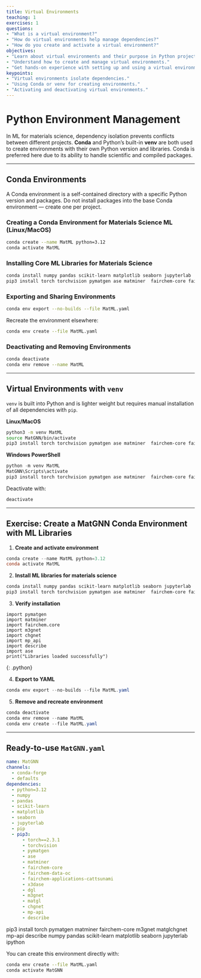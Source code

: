 ```yaml
---
title: Virtual Environments
teaching: 1
exercises: 1
questions:
- "What is a virtual environment?"
- "How do virtual environments help manage dependencies?"
- "How do you create and activate a virtual environment?"
objectives:
- "Learn about virtual environments and their purpose in Python projects."
- "Understand how to create and manage virtual environments."
- "Get hands-on experience with setting up and using a virtual environment."
keypoints:
- "Virtual environments isolate dependencies."
- "Using Conda or venv for creating environments."
- "Activating and deactivating virtual environments."
---
```


# Python Environment Management

In ML for materials science, dependency isolation prevents conflicts between different projects.
**Conda** and Python’s built-in **venv** are both used to create environments with their own Python version and libraries. Conda is preferred here due to its ability to handle scientific and compiled packages.

---

## Conda Environments

A Conda environment is a self-contained directory with a specific Python version and packages.
Do not install packages into the base Conda environment — create one per project.

### Creating a Conda Environment for Materials Science ML (Linux/MacOS)

```bash
conda create --name MatML python=3.12
conda activate MatML
```

### Installing Core ML Libraries for Materials Science

```bash
conda install numpy pandas scikit-learn matplotlib seaborn jupyterlab
pip3 install torch torchvision pymatgen ase matminer  fairchem-core fairchem-data-oc fairchem-applications-cattsunami x3dase  m3gnet matgl chgnet mp-api 
```

### Exporting and Sharing Environments

```bash
conda env export --no-builds --file MatML.yaml
```

Recreate the environment elsewhere:

```bash
conda env create --file MatML.yaml
```

### Deactivating and Removing Environments

```bash
conda deactivate
conda env remove --name MatML
```

---

## Virtual Environments with `venv`

`venv` is built into Python and is lighter weight but requires manual installation of all dependencies with `pip`.

**Linux/MacOS**

```bash
python3 -m venv MatML
source MatGNN/bin/activate
pip3 install torch torchvision pymatgen ase matminer  fairchem-core fairchem-data-oc fairchem-applications-cattsunami x3dase  m3gnet matgl chgnet mp-api describe numpy pandas scikit-learn matplotlib seaborn jupyterlab ipython
```

**Windows PowerShell**

```powershell
python -m venv MatML
MatGNN\Scripts\activate
pip3 install torch torchvision pymatgen ase matminer  fairchem-core fairchem-data-oc fairchem-applications-cattsunami x3dase  m3gnet matgl chgnet mp-api describe numpy pandas scikit-learn matplotlib seaborn jupyterlab ipython
```

Deactivate with:

```bash
deactivate
```

---

## Exercise: Create a MatGNN Conda Environment with ML Libraries

1. **Create and activate environment**

```powershell
conda create --name MatML python=3.12
conda activate MatML
```

2. **Install ML libraries for materials science**

```powershell
conda install numpy pandas scikit-learn matplotlib seaborn jupyterlab
pip3 install torch torchvision pymatgen ase matminer  fairchem-core fairchem-data-oc fairchem-applications-cattsunami x3dase  m3gnet matgl chgnet mp-api describe
```

3. **Verify installation**

~~~
import pymatgen
import matminer
import fairchem.core
import m3gnet
import chgnet
import mp_api
import describe
import ase
print("Libraries loaded successfully")
~~~
{: .python}

4. **Export to YAML**

```powershell
conda env export --no-builds --file MatML.yaml
```

5. **Remove and recreate environment**

```powershell
conda deactivate
conda env remove --name MatML
conda env create --file MatML.yaml
```

---

## Ready-to-use `MatGNN.yaml`

```yaml
name: MatGNN
channels:
  - conda-forge
  - defaults
dependencies:
  - python=3.12
  - numpy
  - pandas
  - scikit-learn
  - matplotlib
  - seaborn
  - jupyterlab
  - pip
  - pip3:
      - torch==2.3.1
      - torchvision
      - pymatgen
      - ase
      - matminer
      - fairchem-core
      - fairchem-data-oc
      - fairchem-applications-cattsunami
      - x3dase
      - dgl
      - m3gnet
      - matgl
      - chgnet
      - mp-api
      - describe
```

pip3 install torch pymatgen matminer fairchem-core  m3gnet matglchgnet mp-api describe numpy pandas scikit-learn matplotlib seaborn jupyterlab ipython

You can create this environment directly with:

```bash
conda env create --file MatML.yaml
conda activate MatGNN
```


